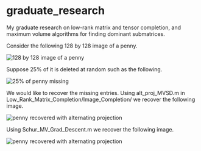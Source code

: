 # graduate_research
My graduate research on low-rank matrix and tensor completion, and maximum volume algorithms for finding dominant submatrices. 

Consider the following 128 by 128 image of a penny.

![128 by 128 image of a penny](https://raw.githubusercontent.com/KennethJAllen/graduate_research/main/Low_Rank_Matrix_Completion/Image_Completion/Image_Examples/penny_picture.jpg)

Suppose 25% of it is deleted at random such as the following.

![25% of penny missing](https://raw.githubusercontent.com/KennethJAllen/graduate_research/main/Low_Rank_Matrix_Completion/Image_Completion/Image_Examples/three_fourths_partially_known_penny.jpg)

We would like to recover the missing entries. Using alt_proj_MVSD.m in Low_Rank_Matrix_Completion/Image_Completion/ we recover the following image.

![penny recovered with alternating projection](https://raw.githubusercontent.com/KennethJAllen/graduate_research/main/Low_Rank_Matrix_Completion/Image_Completion/Image_Examples/alt_proj_recovered_penny_rank18.jpg)

Using Schur_MV_Grad_Descent.m we recover the following image.

![penny recovered with alternating projection](https://raw.githubusercontent.com/KennethJAllen/graduate_research/main/Low_Rank_Matrix_Completion/Image_Completion/Image_Examples/MVGD_recovered_penny_rank_18.jpg)
